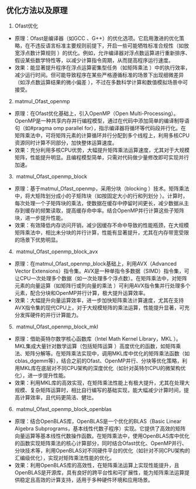 ## 优化方法以及原理
1. Ofast优化
- 原理：Ofast是编译器（如GCC 、G++）的优化选项。它启用激进的优化策略，在不违反语言标准主要规则前提下，开启一些可能牺牲标准合规性（如放宽浮点数计算规则 ）的优化。例如，允许编译器对浮点数运算进行重新排序、假设某些数学特性等，以减少计算指令周期，从而提高程序运行速度。
- 效果：能显著提升程序在浮点运算密集型任务（如矩阵乘法 ）中的执行效率，减少运行时间。但可能导致程序在某些严格遵循标准的场景下出现细微差异（如浮点数运算结果的微小偏差 ），不过在多数科学计算和数值模拟场景中可接受。
 
2. matmul_Ofast_openmp 
- 原理：在Ofast优化基础上，引入OpenMP（Open Multi-Processing）。OpenMP是一种共享内存并行编程模型，通过在代码中添加简单的编译制导语句（如#pragma omp parallel for），指示编译器将循环等代码段并行化。在矩阵乘法中，可将矩阵元素的计算循环并行分配到多个线程上，利用多核CPU资源同时计算不同部分，加快整体运算速度。
- 效果：充分利用多核CPU优势，大幅提升矩阵乘法运算速度，尤其对于大规模矩阵，性能提升明显。且编程模型简单，只需对代码做少量修改即可实现并行加速。
 
3.  matmul_Ofast_openmp_block 
- 原理：基于matmul_Ofast_openmp，采用分块（blocking ）技术。矩阵乘法中，将大矩阵划分成小的子矩阵块（如按固定大小的行和列划分 ）。计算时，每次处理一个子矩阵块的乘法，使数据在缓存中停留时间更长，减少数据从主存到缓存的频繁读取，提高缓存命中率。结合OpenMP并行计算这些子矩阵块，进一步提升性能。
- 效果：有效降低内存访问开销，减少因缓存不命中导致的性能瓶颈，在大规模矩阵乘法中，相比未分块的并行计算，性能有显著提升，尤其在内存带宽受限的场景下优势明显。
 
4.  matmul_Ofast_openmp_block_avx 
- 原理：在matmul_Ofast_openmp_block基础上，利用AVX（Advanced Vector Extensions）指令集。AVX是一种单指令多数据（SIMD）指令集，可让CPU一次处理多个数据（如一次处理多个浮点数）。在矩阵乘法中，对矩阵元素的向量运算（如矩阵行或列向量的乘法 ）可利用AVX指令集并行处理多个元素，配合分块和OpenMP并行计算，极大提升运算效率。
- 效果：大幅提升向量运算效率，进一步加快矩阵乘法计算速度，尤其在支持AVX指令集的现代CPU上，对于大规模矩阵的乘法运算，性能提升显著，可充分发挥硬件的并行计算能力。
 
5.  matmul_Ofast_openmp_block_mkl 
- 原理：借助英特尔数学核心函数库（Intel Math Kernel Library，MKL ）。MKL集成大量针对数学运算（包括矩阵运算 ）高度优化的函数，如矩阵乘法、矩阵分解等。在矩阵乘法实现中，调用MKL库中优化的矩阵乘法函数（如cblas_dgemm等），结合之前的Ofast、OpenMP并行、分块等优化策略，利用MKL库在底层对不同CPU架构的深度优化（如针对英特尔CPU的微架构优化），进一步提升性能。
- 效果：利用MKL库的高效实现，在矩阵乘法性能上有极大提升，尤其在处理大规模、复杂矩阵运算时，相比自行编写的基础实现，能大幅减少计算时间，提高计算效率，且代码更简洁、健壮。

6.  matmul_Ofast_openmp_block_openblas 
- 原理：结合OpenBLAS库，OpenBLAS是一个优化的BLAS（Basic Linear Algebra Subprograms，基本线性代数子程序）实现。它提供了高效的矩阵向量运算等基本线性代数操作函数。在矩阵乘法中，使用OpenBLAS库中优化的函数实现矩阵乘法的核心计算部分，同时结合Ofast优化、OpenMP并行、分块技术等，利用OpenBLAS对不同硬件平台的优化（如针对不同CPU架构的汇编级优化），实现对矩阵乘法性能的优化。
- 效果：利用OpenBLAS库的高效性，在矩阵乘法运算上实现性能提升，且OpenBLAS是开源库，具有良好的跨平台性和可扩展性，能为矩阵乘法运算提供稳定且高效的计算支持，适用于多种硬件环境和应用场景。